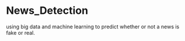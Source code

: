 # News_Detection
using big data and machine learning to predict whether or not a news is fake or real.
